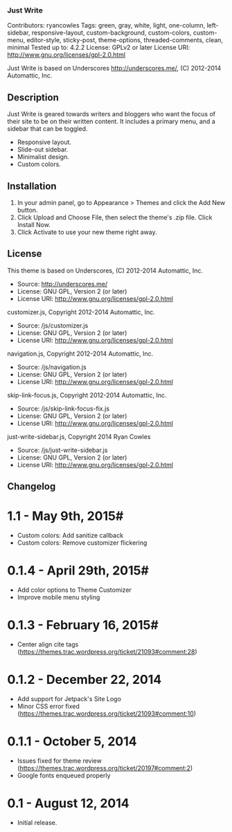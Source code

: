 ### Just Write ###
Contributors: ryancowles
Tags: green, gray, white, light, one-column, left-sidebar, responsive-layout, custom-background, custom-colors, custom-menu, editor-style, sticky-post, theme-options, threaded-comments, clean, minimal
Tested up to: 4.2.2
License: GPLv2 or later
License URI: http://www.gnu.org/licenses/gpl-2.0.html

Just Write is based on Underscores http://underscores.me/, (C) 2012-2014 Automattic, Inc.

## Description ##
Just Write is geared towards writers and bloggers who want the focus of their site to be on their written content. It includes a primary menu, and a sidebar that can be toggled.

* Responsive layout.
* Slide-out sidebar.
* Minimalist design.
* Custom colors.

## Installation ##
1. In your admin panel, go to Appearance > Themes and click the Add New button.
2. Click Upload and Choose File, then select the theme's .zip file. Click Install Now.
3. Click Activate to use your new theme right away.

## License ##
This theme is based on Underscores, (C) 2012-2014 Automattic, Inc.
 - Source: http://underscores.me/
 - License: GNU GPL, Version 2 (or later)
 - License URI: http://www.gnu.org/licenses/gpl-2.0.html

customizer.js, Copyright 2012-2014 Automattic, Inc.
 - Source: /js/customizer.js
 - License: GNU GPL, Version 2 (or later)
 - License URI: http://www.gnu.org/licenses/gpl-2.0.html

navigation.js, Copyright 2012-2014 Automattic, Inc.
 - Source: /js/navigation.js
 - License: GNU GPL, Version 2 (or later)
 - License URI: http://www.gnu.org/licenses/gpl-2.0.html

skip-link-focus.js, Copyright 2012-2014 Automattic, Inc.
 - Source: /js/skip-link-focus-fix.js
 - License: GNU GPL, Version 2 (or later)
 - License URI: http://www.gnu.org/licenses/gpl-2.0.html

just-write-sidebar.js, Copyright 2014 Ryan Cowles
 - Source: /js/just-write-sidebar.js
 - License: GNU GPL, Version 2 (or later)
 - License URI: http://www.gnu.org/licenses/gpl-2.0.html

## Changelog ##

# 1.1 - May 9th, 2015#
* Custom colors: Add sanitize callback
* Custom colors: Remove customizer flickering

# 0.1.4 - April 29th, 2015#
* Add color options to Theme Customizer
* Improve mobile menu styling

# 0.1.3 - February 16, 2015#
* Center align cite tags (https://themes.trac.wordpress.org/ticket/21093#comment:28)

# 0.1.2 - December 22, 2014 #
* Add support for Jetpack's Site Logo
* Minor CSS error fixed (https://themes.trac.wordpress.org/ticket/21093#comment:10)

# 0.1.1 - October 5, 2014 #
* Issues fixed for theme review (https://themes.trac.wordpress.org/ticket/20197#comment:2)
* Google fonts enqueued properly

# 0.1 - August 12, 2014 #
* Initial release.
